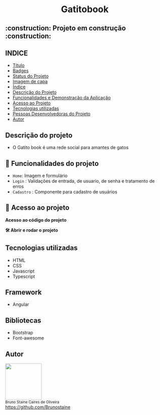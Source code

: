 <h1 align="center"> Gatitobook </h1>

<h2> :construction: Projeto em construção :construction: </h2>


## INDICE

* [Título](#titulo)
* [Badges](#badges)
* [Status do Projeto](#status-do-Projeto)
* [Imagem de capa](#Imagem-de-capa)
* [Índice](#índice)
* [Descrição do Projeto](#descrição-do-projeto)
* [Funcionalidades e Demonstração da Aplicação](#funcionalidades-e-demonstração-da-aplicação)
* [Acesso ao Projeto](#acesso-ao-projeto)
* [Tecnologias utilizadas](#tecnologias-utilizadas)
* [Pessoas Desenvolvedoras do Projeto](#pessoas-desenvolvedoras)
* [Autor](#Autor)

## Descrição do projeto

- O Gatito book é uma rede social para amantes de gatos

## :hammer: Funcionalidades do projeto

- `Home`: Imagem e formulário
- `Login` : Validações de entrada, de usuario, de senha e tratamento de erros
- `Cadastro` : Componente para cadastro de usuários

## 📁 Acesso ao projeto

**Acesso ao código do projeto**<br>


**🛠️ Abrir e rodar o projeto**<br>


## Tecnologias utilizadas
* HTML
* CSS
* Javascript
* Typescript

## Framework
* Angular

## Bibliotecas
* Bootstrap
* Font-awesome

## Autor

<img src="https://user-images.githubusercontent.com/87622645/157755137-8d22a951-d323-4c33-814e-c0351ebefafe.png" width=115><br>
<sub>Bruno Staine Caires de Oliveira</sub><br>
https://github.com/Brunostaine 